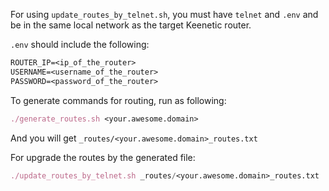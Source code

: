 For using `update_routes_by_telnet.sh`, you must have `telnet` and `.env` and be in the same local network as the target Keenetic router.

`.env` should include the following:

```txt
ROUTER_IP=<ip_of_the_router>
USERNAME=<username_of_the_router>
PASSWORD=<password_of_the_router>
```

To generate commands for routing, run as following:

```nix
./generate_routes.sh <your.awesome.domain>
```

And you will get `_routes/<your.awesome.domain>_routes.txt`

For upgrade the routes by the generated file:

```nix
./update_routes_by_telnet.sh _routes/<your.awesome.domain>_routes.txt
```

